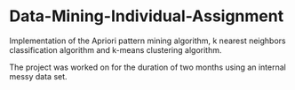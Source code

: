 # Data-Mining-Individual-Assignment

Implementation of the Apriori pattern mining algorithm, k nearest neighbors classification algorithm and k-means clustering algorithm.

The project was worked on for the duration of two months using an internal messy data set.

